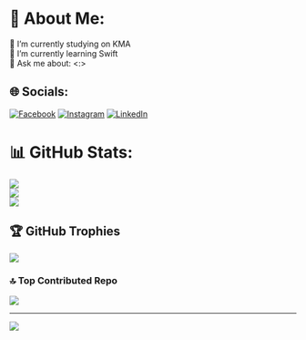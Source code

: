 # 💫 About Me:
🔭 I’m currently studying on KMA<br>🌱 I’m currently learning Swift<br>💬 Ask me about: <:>


## 🌐 Socials:
[![Facebook](https://img.shields.io/badge/Facebook-%231877F2.svg?logo=Facebook&logoColor=white)](https://www.facebook.com/winter071203/) [![Instagram](https://img.shields.io/badge/Instagram-%23E4405F.svg?logo=Instagram&logoColor=white)](https://www.instagram.com/winter071203/) [![LinkedIn](https://img.shields.io/badge/LinkedIn-%230077B5.svg?logo=linkedin&logoColor=white)](https://www.linkedin.com/in/qu%C3%A2n-phan-h%E1%BB%93ng-690522280/) 
# 📊 GitHub Stats:
![](https://github-readme-stats.vercel.app/api?username=pquan03&theme=dracula&hide_border=false&include_all_commits=true&count_private=true)<br/>
![](https://github-readme-streak-stats.herokuapp.com/?user=pquan03&theme=dracula&hide_border=false)<br/>
![](https://github-readme-stats.vercel.app/api/top-langs/?username=pquan03&theme=dracula&hide_border=false&include_all_commits=true&count_private=true&layout=compact)

## 🏆 GitHub Trophies
![](https://github-profile-trophy.vercel.app/?username=pquan03&theme=dracula&no-frame=false&no-bg=false&margin-w=4)

### 🔝 Top Contributed Repo
![](https://github-contributor-stats.vercel.app/api?username=pquan03&limit=5&theme=dark&combine_all_yearly_contributions=true)

---
[![](https://visitcount.itsvg.in/api?id=winter071203&icon=7&color=5)](https://visitcount.itsvg.in)

<!-- Proudly created with GPRM ( https://gprm.itsvg.in ) -->

